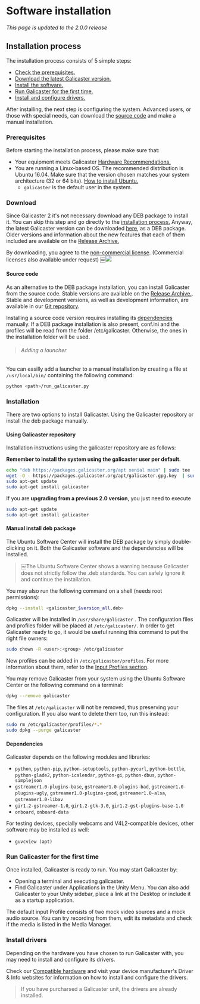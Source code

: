 Software installation
=====================

*This page is updated to the 2.0.0 release*

Installation process
--------------------
The installation process consists of 5 simple steps:

* [Check the prerequisites.](#prerequisites)
* [Download the latest Galicaster version.](#download)
* [Install the software.](#installation)
* [Run Galicaster for the first time.](#run-galicaster-for-the-first-time)
* [Install and configure drivers.](#install-drivers)

After installing, the next step is configuring the system.
Advanced users, or those with special needs, can download the [source code](https://github.com/teltek/Galicaster) and make a manual installation.

### Prerequisites
Before starting the installation process, please make sure that:

* Your equipment meets Galicaster [Hardware Recommendations.](HardwareRecommendations.md)
* You are running a Linux-based OS. The recommended distribution is Ubuntu 16.04. Make sure that the version chosen matches your system architecture (32 or 64 bits). [How to install Ubuntu.](SoftwareInstallation/InstallingUbuntu.md)
  * `galicaster` is the default user in the system.

### Download
Since Galicaster 2 it's not necessary download any DEB package to install it. You can skip this step and go directly to the [installation process.](#installation) Anyway, the latest Galicaster version can be downloaded [here](http://webfiler.teltek.es/webfiler/galicaster/galicaster_2.0.0_all.deb), as a DEB package. Older versions and information about the new features that each of them included are available on the [Release Archive.](SoftwareInstallation/ReleaseArchive.md)

By downloading, you agree to the [non-commercial license](http://creativecommons.org/licenses/by-nc-sa/3.0/). (Commercial licenses also available under request) ￼![](http://i.creativecommons.org/l/by-nc-sa/3.0/80x15.png)

#### Source code
As an alternative to the DEB package installation, you can install Galicaster from the source code. Stable versions are available on the [Release Archive.](SoftwareInstallation/ReleaseArchive.md). Stable and development versions, as well as development information, are available in our [Git repository](http://github.com/teltek/Galicaster).

Installing a source code version requires installing its [dependencies](#dependencies) manually.
If a DEB package installation is also present, conf.ini and the profiles will be read from the folder /etc/galicaster. Otherwise, the ones in the installation folder will be used.

> ###### Adding a launcher
You can easilly add a launcher to a manual installation by creating a file at `/usr/local/bin/` containing the following command:
```bash
python <path>/run_galicaster.py
```

### Installation
There are two options to install Galicaster. Using the Galicaster repository or install the deb package manually.
#### Using Galicaster repository
Installation instructions using the galicaster repository are as follows:

**Remember to install the system using the galicaster user per default.**  
```bash
echo "deb https://packages.galicaster.org/apt xenial main" | sudo tee --append /etc/apt/sources.list.d/galicaster.list
wget -O - https://packages.galicaster.org/apt/galicaster.gpg.key  | sudo apt-key add -
sudo apt-get update
sudo apt-get install galicaster
```
If you are **upgrading from a previous 2.0 version**, you just need to execute
```bash
sudo apt-get update
sudo apt-get install galicaster
```

#### Manual install deb package
The Ubuntu Software Center  will install the DEB package by simply double-clicking on it. Both the Galicaster software and the dependencies will be installed.

> ￼The Ubuntu Software Center shows a warning because Galicaster does not strictly follow the .deb standards. You can safely ignore it and continue the installation.

You may also run the following command on a shell (needs root permissions):

```bash
dpkg --install <galicaster_$version_all.deb>
```
Galicaster will be installed in `/usr/share/galicaster` . The configuration files and profiles folder will be placed at `/etc/galicaster/`. In order to get Galicaster ready to go, it would be useful running this command to put the right file owners:
```bash
sudo chown -R <user>:<group> /etc/galicaster
```
New profiles can be added in `/etc/galicaster/profiles`. For more information about them, refer to the [Input Profiles section](GalicasterConfiguration/InputProfiles.md).

You may remove Galicaster from your system using the Ubuntu Software Center or the following command on a terminal:
```bash
dpkg --remove galicaster
```
The files at `/etc/galicaster` will not be removed, thus preserving your configuration. If you also want to delete them too, run this instead:

```bash
sudo rm /etc/galicaster/profiles/*.*
sudo dpkg --purge galicaster
```
#### Dependencies

Galicaster depends on the following modules and libraries:

* `python`, `python-pip`, `python-setuptools`, `python-pycurl`, `python-bottle`, `python-glade2`, `python-icalendar`, `python-gi`, `python-dbus`, `python-simplejson`
* `gstreamer1.0-plugins-base`, `gstreamer1.0-plugins-bad`, `gstreamer1.0-plugins-ugly`, `gstreamer1.0-plugins-good`, `gstreamer1.0-alsa`, `gstreamer1.0-libav`
* `gir1.2-gstreamer-1.0`, `gir1.2-gtk-3.0`, `gir1.2-gst-plugins-base-1.0`
* `onboard`, `onboard-data`

For testing devices, specially webcams and V4L2-compatible devices, other software may be installed as well:

* `guvcview (apt)`

### Run Galicaster for the first time
Once installed, Galicaster is ready to run. You may start Galicaster by:

* Opening a terminal and executing galicaster.
* Find Galicaster under Applications in the Unity Menu.
You can also add Galicaster to your Unity sidebar, place a link at the Desktop or include it as a startup application.

The default input Profile consists of two mock video sources and a mock audio source. You can try recording from them, edit its metadata and check if the media is listed in the Media Manager.


### Install drivers
Depending on the hardware you have chosen to run Galicaster with, you may need to install and configure its drivers.

Check our [Compatible hardware](HardwareRecommendations/CompatibleHardware.md) and visit your device manufacturer's Driver & Info websites for information on how to install and configure the drivers.

> If you have purcharsed a Galicaster unit, the drivers are already installed.
